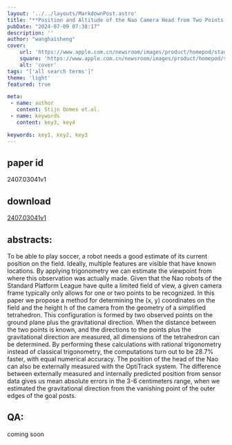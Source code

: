 ```yaml
---
layout: '../../layouts/MarkdownPost.astro'
title: "**Position and Altitude of the Nao Camera Head from Two Points on the Soccer Field plus the Gravitational Direction**"
pubDate: "2024-07-09 07:38:17"
description: ''
author: "wanghaisheng"
cover:
    url: 'https://www.apple.com.cn/newsroom/images/product/homepod/standard/Apple-HomePod-hero-230118_big.jpg.large_2x.jpg'
    square: 'https://www.apple.com.cn/newsroom/images/product/homepod/standard/Apple-HomePod-hero-230118_big.jpg.large_2x.jpg'
    alt: 'cover'
tags: "['all search terms']"
theme: 'light'
featured: true

meta:
 - name: author
   content: Stijn Oomes et.al.
 - name: keywords
   content: key3, key4

keywords: key1, key2, key3
---
```


## paper id
2407.03041v1
## download
[2407.03041v1](http://arxiv.org/abs/2407.03041v1)
## abstracts:
To be able to play soccer, a robot needs a good estimate of its current position on the field. Ideally, multiple features are visible that have known locations. By applying trigonometry we can estimate the viewpoint from where this observation was actually made. Given that the Nao robots of the Standard Platform League have quite a limited field of view, a given camera frame typically only allows for one or two points to be recognized.   In this paper we propose a method for determining the (x, y) coordinates on the field and the height h of the camera from the geometry of a simplified tetrahedron. This configuration is formed by two observed points on the ground plane plus the gravitational direction. When the distance between the two points is known, and the directions to the points plus the gravitational direction are measured, all dimensions of the tetrahedron can be determined.   By performing these calculations with rational trigonometry instead of classical trigonometry, the computations turn out to be 28.7% faster, with equal numerical accuracy. The position of the head of the Nao can also be externally measured with the OptiTrack system. The difference between externally measured and internally predicted position from sensor data gives us mean absolute errors in the 3-6 centimeters range, when we estimated the gravitational direction from the vanishing point of the outer edges of the goal posts.
## QA:
coming soon
